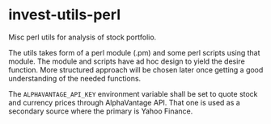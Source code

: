 # invest-utils-perl
Misc perl utils for analysis of stock portfolio.

The utils takes form of a perl module (.pm) and some perl scripts using that
module. The module and scripts have ad hoc design to yield the desire function.
More structured approach will be chosen later once getting a good understanding
of the needed functions.

The `ALPHAVANTAGE_API_KEY` environment variable shall be set to quote stock and
currency prices through AlphaVantage API. That one is used as a secondary source
where the primary is Yahoo Finance.
